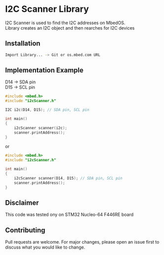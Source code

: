 # I2C Scanner Library

I2C Scanner is used to find the I2C addresses on MbedOS.<br/>
Library creates an I2C object and then rearches for I2C devices<br/>

## Installation

```bash
Import Library... -> Git or os.mbed.com URL
```

## Implementation Example

D14 -> SDA pin<br/>
D15 -> SCL pin

```C++
#include <mbed.h>
#include "i2cScanner.h"

I2C i2c(D14, D15); // SDA pin, SCL pin

int main()
{
    i2cScanner scanner(i2c);
    scanner.printAddress();  
}
```
or
```C++
#include <mbed.h>
#include "i2cScanner.h"

int main()
{
    i2cScanner scanner(D14, D15); // SDA pin, SCL pin
    scanner.printAddress();  
}
```


## Disclaimer
This code was tested ony on STM32 Nucleo-64 F446RE board

## Contributing
Pull requests are welcome. For major changes, please open an issue first to discuss what you would like to change.
